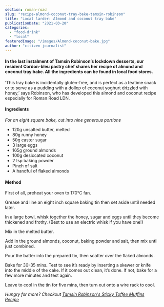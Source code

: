 ```yaml
---
section: roman-road
slug: "recipe-almond-coconut-tray-bake-tamsin-robinson"
title: "Local larder: Almond and coconut tray bake"
publicationDate: "2021-03-20"
categories: 
  - "food-drink"
  - "local"
featuredImage: "/images/Almond-coconut-bake.jpg"
author: "citizen-journalist"
---
```


#### In the last instalment of **Tamsin Robinson**’s lockdown desserts, our resident Cordon-bleu pastry chef shares her recipe of almond and coconut tray bake. All the ingredients can be found in local food stores.

‘This tray bake is incidentally gluten-free, and is perfect as a teatime snack or to serve as a pudding with a dollop of coconut yoghurt drizzled with honey,’ says Robinson, who has developed this almond and coconut recipe especially for Roman Road LDN.

#### Ingredients

_For an eight square bake, cut into nine generous portions_

- 120g unsalted butter, melted
- 80g runny honey
- 50g caster sugar
- 3 large eggs
- 165g ground almonds
- 100g desiccated coconut
- 2 tsp baking powder
- Pinch of salt
- A handful of flaked almonds

#### Method

First of all, preheat your oven to 170°C fan.

Grease and line an eight inch square baking tin then set aside until needed later.

In a large bowl, whisk together the honey, sugar and eggs until they become thickened and frothy. (Best to use an electric whisk if you have one!)  

Mix in the melted butter.

Add in the ground almonds, coconut, baking powder and salt, then mix until just combined.

Pour the batter into the prepared tin, then scatter over the flaked almonds.

Bake for 30-35 mins. Test to see it’s ready by inserting a skewer or knife into the middle of the cake. If it comes out clean, it’s done. If not, bake for a few more minutes and test again. 

Leave to cool in the tin for five mins, then turn out onto a wire rack to cool. 

_Hungry for more? Checkout [Tamsin Robinson's Sticky Toffee Muffins Recipe](https://romanroadlondon.com/sticky-toffee-muffins-recipe-tamsin-robinson/)_
